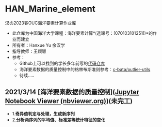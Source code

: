 # HAN_Marine_element
汉の2023春OUC海洋要素计算作业库

- 此仓库为中国海洋大学课程：海洋要素计算*(选课号：[070103101251])*的作业而建立
- 所有者：Hanxue Yu 余汉学
- 指导教师：王颖颖
- 参考：
  - Github上可以找到的学长多年前写的[代码仓库](https://github.com/FinalTheory/oceanography-numerical-calculations)
  - 海洋要素数据的质量控制中的格林布斯准则参考：[c-bata/outlier-utils](https://github.com/c-bata/outlier-utils)
  - 待续.....

## 2021/3/14 [海洋要素数据的质量控制]([Jupyter Notebook Viewer (nbviewer.org)](https://nbviewer.org/github/Yuhan-xue/HAN_Marine_element/blob/main/WORK1/WORK1.ipynb))(未完工)
- 1.**奇异值判定与处理，生成新序列**
- 2.**分析两序列的平均值、标准差等统计特征的变化**